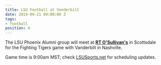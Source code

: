 ```yaml
---
title: LSU Football at Vanderbilt
date: 2019-09-21 09:00:00 Z
tags:
- football
position: 4
---
```


The LSU Phoenix Alumni group will meet at **[RT O'Sullivan's](https://goo.gl/maps/3MjPdBhDfGWxt53HA)** in Scottsdale for the Fighting Tigers game with Vanderbilt in Nashville.  

Game time is 9:00am MST; check [LSUSports.net](http://www.lsusports.net/SportSelect.dbml?SPID=2164&SPSID=27811&DB_OEM_ID=5200&_ga=2.61742444.1994479276.1565745145-1475237789.1565745143) for scheduling updates.